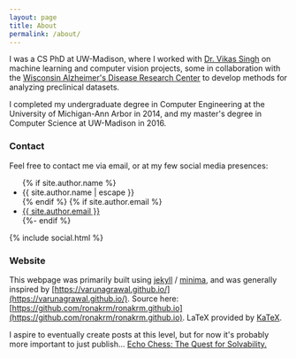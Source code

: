 ```yaml
---
layout: page
title: About
permalink: /about/
---
```


I was a CS PhD at UW-Madison, where I worked with [Dr. Vikas Singh](https://biostat.wisc.edu/~vsingh) on machine learning and computer vision projects, some in collaboration with the [Wisconsin Alzheimer's Disease Research Center](https://adrc.wisc.edu) to develop methods for analyzing preclinical datasets.

I completed my undergraduate degree in Computer Engineering at the University of Michigan-Ann Arbor in 2014, and my master's degree in Computer Science at UW-Madison in 2016.

### Contact

Feel free to contact me via email, or at my few social media presences:
<ul class="contact-list">
    {% if site.author.name %}
        <li class="p-name">{{ site.author.name | escape }}</li>
    {% endif %}
    {% if site.author.email %}
        <li><a class="u-email" href="mailto:{{ site.author.email }}">{{ site.author.email }}</a></li>
        {%- endif %}
</ul>
{% include social.html %}

### Website

This webpage was primarily built using
[jekyll](jekyll-organization) /
[minima](https://github.com/jekyll/minima),
and was generally inspired by [https://varunagrawal.github.io/](https://varunagrawal.github.io/).
Source here: [https://github.com/ronakrm/ronakrm.github.io](https://github.com/ronakrm/ronakrm.github.io).
LaTeX provided by [KaTeX](https://katex.org/).

I aspire to eventually create posts at this level, but for now it's
probably more important to just publish...
[Echo Chess: The Quest for Solvability.](https://samiramly.com/chess)